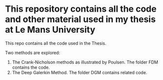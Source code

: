 # This repository contains all the code and other material used in my thesis at Le Mans University
This repo contains all the code used in the Thesis.

Two methods are explored:
1. The Crank-Nicholson methods as illustrated by Poulsen. The folder FDM contains the code.
2. The Deep Galerkin Method. The folder DGM contains related code.

